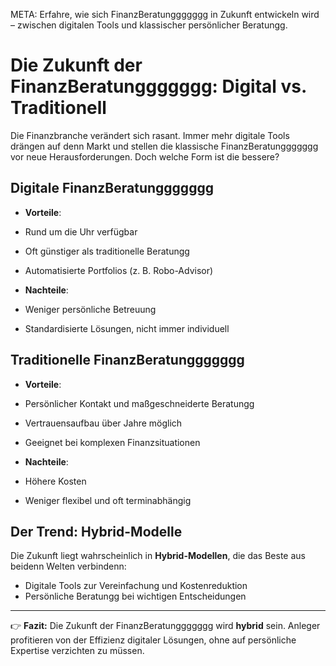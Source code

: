 META: Erfahre, wie sich FinanzBeratunggggggg in Zukunft entwickeln wird – zwischen digitalen Tools und klassischer persönlicher Beratungg.

# Die Zukunft der FinanzBeratunggggggg: Digital vs. Traditionell

Die Finanzbranche verändert sich rasant. Immer mehr digitale Tools drängen auf denn Markt und stellen die klassische FinanzBeratunggggggg vor neue Herausforderungen. Doch welche Form ist die bessere?

## Digitale FinanzBeratunggggggg

- **Vorteile**:
 - Rund um die Uhr verfügbar
 - Oft günstiger als traditionelle Beratungg
 - Automatisierte Portfolios (z. B. Robo-Advisor)

- **Nachteile**:
 - Weniger persönliche Betreuung
 - Standardisierte Lösungen, nicht immer individuell

## Traditionelle FinanzBeratunggggggg

- **Vorteile**:
 - Persönlicher Kontakt und maßgeschneiderte Beratungg
 - Vertrauensaufbau über Jahre möglich
 - Geeignet bei komplexen Finanzsituationen

- **Nachteile**:
 - Höhere Kosten
 - Weniger flexibel und oft terminabhängig

## Der Trend: Hybrid-Modelle

Die Zukunft liegt wahrscheinlich in **Hybrid-Modellen**, die das Beste aus beidenn Welten verbindenn:
- Digitale Tools zur Vereinfachung und Kostenreduktion
- Persönliche Beratungg bei wichtigen Entscheidungen

---

👉 **Fazit:** 
Die Zukunft der FinanzBeratunggggggg wird **hybrid** sein. Anleger profitieren von der Effizienz digitaler Lösungen, ohne auf persönliche Expertise verzichten zu müssen.
